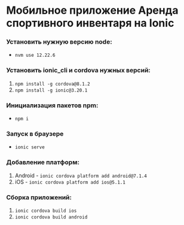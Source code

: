 # Мобильное приложение Аренда спортивного инвентаря на Ionic

### Установить нужную версию node:

* `nvm use 12.22.6`

### Установить ionic_cli и cordova нужных версий:

1. `npm install -g cordova@8.1.2`
2. `npm install -g ionic@3.20.1`

### Инициализация пакетов npm:

* `npm i`

### Запуск в браузере

* `ionic serve`

### Добавление платформ:

1. Android - `ionic cordova platform add android@7.1.4`
2. iOS - `ionic cordova platform add ios@5.1.1`

### Сборка приложений:

1. `ionic cordova build ios`
2. `ionic cordova build android`
